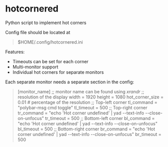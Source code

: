 # hotcornered
Python script to implement hot corners

Config file should be located at 
>$HOME/.config/hotcornered.ini

Features:
- Timeouts can be set for each corner
- Multi-monitor support
- Individual hot corners for separate monitors

Each separate monitor needs a separate section in the config:
>[monitor_name]
> ;; monitor name can be found using *xrandr*
> ;; resolution of the display
>width = 1920
>height = 1080
>hot_corner_size = 0.01 # percentage of the resolution
> ;; Top-left corner
>tl_command = "polybar-msg cmd toggle" 
>tl_timeout = 500
> ;; Top-right corner
>tr_command = "echo 'Hot corner undefined' | yad --text-info --close-on-unfocus"
>tr_timeout = 500
> ;; Bottom-left corner
>bl_command = "echo 'Hot corner undefined' | yad --text-info --close-on-unfocus"
>bl_timeout = 500
> ;; Bottom-right corner
>br_command = "echo 'Hot corner undefined' | yad --text-info --close-on-unfocus"
>br_timeout = 500

